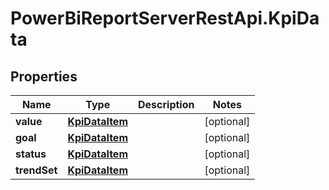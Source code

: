# PowerBiReportServerRestApi.KpiData

## Properties
Name | Type | Description | Notes
------------ | ------------- | ------------- | -------------
**value** | [**KpiDataItem**](KpiDataItem.md) |  | [optional] 
**goal** | [**KpiDataItem**](KpiDataItem.md) |  | [optional] 
**status** | [**KpiDataItem**](KpiDataItem.md) |  | [optional] 
**trendSet** | [**KpiDataItem**](KpiDataItem.md) |  | [optional] 


